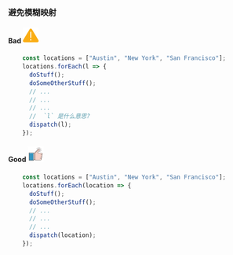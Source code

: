 ### 避免模糊映射

#### Bad  ![logo](./images/icon_bad.svg ':size=WIDTHxHEIGHT')
```js
	const locations = ["Austin", "New York", "San Francisco"];
	locations.forEach(l => {
	  doStuff();
	  doSomeOtherStuff();
	  // ...
	  // ...
	  // ...
	  //  `l` 是什么意思?
	  dispatch(l);
	});
```
#### Good  ![logo](./images/icon_good.svg ':size=WIDTHxHEIGHT')
```js
	const locations = ["Austin", "New York", "San Francisco"];
	locations.forEach(location => {
	  doStuff();
	  doSomeOtherStuff();
	  // ...
	  // ...
	  // ...
	  dispatch(location);
	});
```